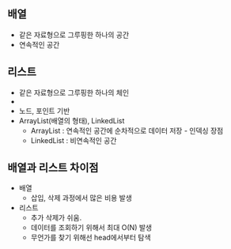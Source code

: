 ## 배열
- 같은 자료형으로 그루핑한 하나의 공간
- 연속적인 공간
## 리스트
- 같은 자료형으로 그루핑한 하나의 체인
- 
- 노드, 포인트 기반
- ArrayList(배열의 형태), LinkedList
  - ArrayList : 연속적인 공간에 순차적으로 데이터 저장 - 인덱싱 장점
  - LinkedList : 비연속적인 공간
## 배열과 리스트 차이점
- 배열
  - 삽입, 삭제 과정에서 많은 비용 발생
- 리스트
  - 추가 삭제가 쉬움.
  - 데이터를 조회하기 위해서 최대 O(N) 발생
  - 무언가를 찾기 위해선 head에서부터 탐색 
